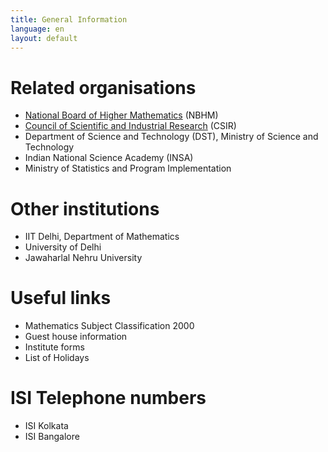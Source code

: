 ```yaml
---
title: General Information
language: en
layout: default
---
```


# Related organisations

- [National Board of Higher Mathematics](http://www.nbhm.dae.gov.in/) (NBHM)
- [Council of Scientific and Industrial Research](http://www.csir.res.in/) (CSIR)
- Department of Science and Technology (DST), Ministry of Science and Technology
- Indian National Science Academy (INSA)
- Ministry of Statistics and Program Implementation

# Other institutions

- IIT Delhi, Department of Mathematics
- University of Delhi
- Jawaharlal Nehru University

# Useful links

- Mathematics Subject Classification 2000
- Guest house information
- Institute forms
- List of Holidays

# ISI Telephone numbers

- ISI Kolkata
- ISI Bangalore
